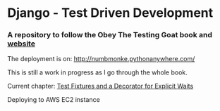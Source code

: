# Django - Test Driven Development
### A repository to follow the Obey The Testing Goat book and [website](https://www.obeythetestinggoat.com/pages/book.html#toc)

The deployment is on: http://numbmonke.pythonanywhere.com/

This is still a work in progress as I go through the whole book.

Current chapter: [Test Fixtures and a Decorator for Explicit Waits](https://www.obeythetestinggoat.com/book/chapter_fixtures_and_wait_decorator.html)

Deploying to AWS EC2 instance